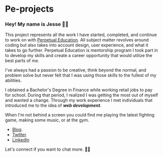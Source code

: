 # Pe-projects

### Hey! My name is **Jesse** 🕵🏼


This project represents all the work I have started, completed, and continue to work on with [Perpetual Education](https://perpetual.education/). All subject matter revolves around coding but also takes into account design, user experience, and what it takes to go further. Perpetual Education is mentorship program I took part in to develop my skills and create a career opportunity that would utilize the best parts of *me*.

I've always had a passion to be creative, think beyond the normal, and problem solve but never felt that I was using those skills to the fullest of my abilities.

I obtained a Bachelor's Degree in Finance while working retail jobs to pay for school. During that period, I realized I was getting the most out of myself and wanted a change. Through my work experience I met individuals that introduced me to the idea of ***web development***.

When I'm not behind a screen you could find me playing the latest fighting game, making some music, or at the gym. 

* [Blog](https://jessedevs.substack.com/).
* [Twitter](https://twitter.com/jesse_Devs).
* [LinkedIn](https://www.linkedin.com/in/felix-jesser1223/)


Let's connect if you want to chat more. 🤟🏼